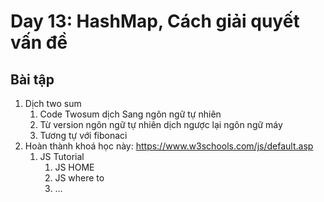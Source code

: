 # Day 13: HashMap, Cách giải quyết vấn đề

## Bài tập

1. Dịch two sum
   1. Code Twosum dịch Sang ngôn ngữ tự nhiên
   2. Từ version ngôn ngữ tự nhiên dịch ngược lại ngôn ngữ máy
   3. Tương tự với fibonaci
2. Hoàn thành khoá học này: https://www.w3schools.com/js/default.asp
   1. JS Tutorial
      1. JS HOME
      2. JS where to
      3. ...